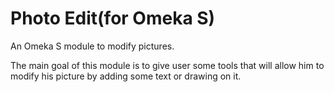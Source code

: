 # Photo Edit(for Omeka S)

An Omeka S module to modify pictures.

The main goal of this module is to give user some tools that will allow him to modify his picture by adding some text or drawing on it.




